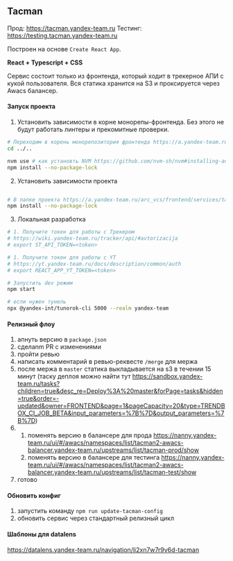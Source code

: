 ## Tacman

Прод: https://tacman.yandex-team.ru
Тестинг: https://testing.tacman.yandex-team.ru

Построен на основе `Create React App`.

**React + Typescript + CSS**

Сервис состоит только из фронтенда, который ходит в трекерное АПИ с кукой пользователя.
Вся статика хранится на S3 и проксируется через Awacs балансер.

#### Запуск проекта

1. Установить зависимости в корне монорепы-фронтенда. Без этого не будут работать линтеры и прекомитные проверки.

```bash
# Переходим в корень монорепозитория фронтенда https://a.yandex-team.ru/arc_vcs/frontend/
cd ../..

nvm use # как установть NVM https://github.com/nvm-sh/nvm#installing-and-updating
npm install --no-package-lock
```

2. Установить зависимости проекта
```bash

# В папке проекта https://a.yandex-team.ru/arc_vcs/frontend/services/tacman
npm install --no-package-lock

```

3. Локальная разработка
```bash
# 1. Получите токен для работы с Трекером
# https://wiki.yandex-team.ru/tracker/api/#avtorizacija
# export ST_API_TOKEN=<token>

# 1. Получите токен для работы с YT
# https://yt.yandex-team.ru/docs/description/common/auth
# export REACT_APP_YT_TOKEN=<token>

# Запустить dev режим
npm start

# если нужен тунель
npx @yandex-int/tunorok-cli 5000 --realm yandex-team
```

#### Релизный флоу
1. апнуть версию в `package.json`
1. cделаnm PR с изменениями
2. пройти ревью
3. написать комментарий в ревью-реквесте `/merge` для мержа
4. после мержа в `master` статика выкладывается на s3 в течении 15 минут (таску деплоя можно найти тут https://sandbox.yandex-team.ru/tasks?children=true&desc_re=Deploy%3A%20master&forPage=tasks&hidden=true&order=-updated&owner=FRONTEND&page=1&pageCapacity=20&type=TRENDBOX_CI_JOB_BETA&input_parameters=%7B%7D&output_parameters=%7B%7D)
5. 
    1. поменять версию в балансере для прода https://nanny.yandex-team.ru/ui/#/awacs/namespaces/list/tacman2-awacs-balancer.yandex-team.ru/upstreams/list/tacman-prod/show
    2. поменять версию в балансере для тестинга https://nanny.yandex-team.ru/ui/#/awacs/namespaces/list/tacman2-awacs-balancer.yandex-team.ru/upstreams/list/tacman-test/show
6. готово

#### Обновить конфиг
1. запустить команду `npm run update-tacman-config`
2. обновить сервис через стандартный релизный цикл


#### Шаблоны для datalens
https://datalens.yandex-team.ru/navigation/li2xn7w7r9v6d-tacman
